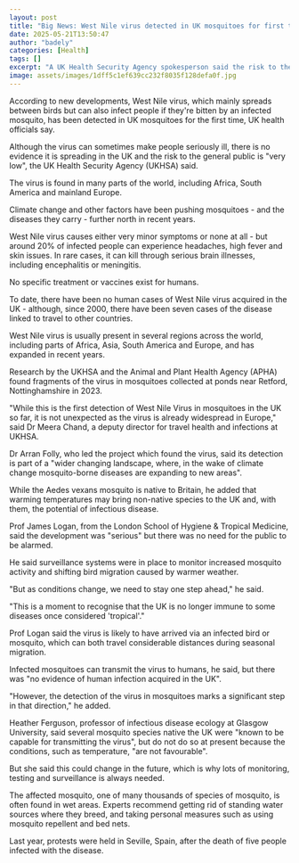 ```yaml
---
layout: post
title: "Big News: West Nile virus detected in UK mosquitoes for first time"
date: 2025-05-21T13:50:47
author: "badely"
categories: [Health]
tags: []
excerpt: "A UK Health Security Agency spokesperson said the risk to the general public is 'very low'."
image: assets/images/1dff5c1ef639cc232f8035f128defa0f.jpg
---
```


According to new developments, West Nile virus, which mainly spreads between birds but can also infect people if they're bitten by an infected mosquito, has been detected in UK mosquitoes for the first time, UK health officials say.

Although the virus can sometimes make people seriously ill, there is no evidence it is spreading in the UK and the risk to the general public is "very low", the UK Health Security Agency (UKHSA) said.

The virus is found in many parts of the world, including Africa, South America and mainland Europe. 

Climate change and other factors have been pushing mosquitoes - and the diseases they carry - further north in recent years.

West Nile virus causes either very minor symptoms or none at all - but around 20% of infected people can experience headaches, high fever and skin issues. In rare cases, it can kill through serious brain illnesses, including encephalitis or meningitis. 

No specific treatment or vaccines exist for humans.

To date, there have been no human cases of West Nile virus acquired in the UK - although, since 2000, there have been seven cases of the disease linked to travel to other countries.

West Nile virus is usually present in several regions across the world, including parts of Africa, Asia, South America and Europe, and has expanded in recent years.

Research by the UKHSA and the Animal and Plant Health Agency (APHA) found fragments of the virus in mosquitoes collected at ponds near Retford, Nottinghamshire in 2023.

"While this is the first detection of West Nile Virus in mosquitoes in the UK so far, it is not unexpected as the virus is already widespread in Europe," said Dr Meera Chand, a deputy director for travel health and infections at UKHSA.

Dr Arran Folly, who led the project which found the virus, said its detection is part of a "wider changing landscape, where, in the wake of climate change mosquito-borne diseases are expanding to new areas".

While the Aedes vexans mosquito is native to Britain, he added that warming temperatures may bring non-native species to the UK and, with them, the potential of infectious disease.

Prof James Logan, from the London School of Hygiene & Tropical Medicine, said the development was "serious" but there was no need for the public to be alarmed.

He said surveillance systems were in place to monitor increased mosquito activity and shifting bird migration caused by warmer weather.

"But as conditions change, we need to stay one step ahead," he said.

"This is a moment to recognise that the UK is no longer immune to some diseases once considered 'tropical'."

Prof Logan said the virus is likely to have arrived via an infected bird or mosquito, which can both travel considerable distances during seasonal migration.

Infected mosquitoes can transmit the virus to humans, he said, but there was "no evidence of human infection acquired in the UK".

"However, the detection of the virus in mosquitoes marks a significant step in that direction," he added.

Heather Ferguson, professor of infectious disease ecology at Glasgow University, said several mosquito species native the UK were "known to be capable for transmitting the virus", but do not do so at present because the conditions, such as temperature, "are not favourable".

But she said this could change in the future, which is why lots of monitoring, testing and surveillance is always needed.

The affected mosquito, one of many thousands of species of mosquito, is often found in wet areas. Experts recommend getting rid of standing water sources where they breed, and taking personal measures such as using mosquito repellent and bed nets.

Last year, protests were held in Seville, Spain, after the death of five people infected with the disease.

